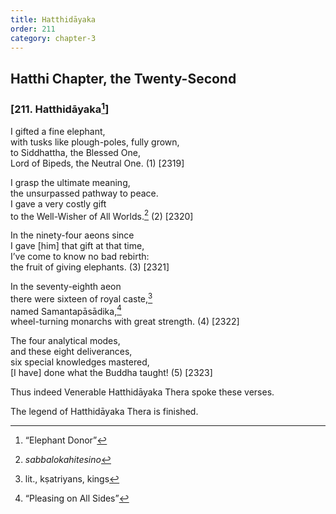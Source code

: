 ```yaml
---
title: Hatthidāyaka
order: 211
category: chapter-3
---
```


## Hatthi Chapter, the Twenty-Second

### \[211. Hatthidāyaka[^1]\]

I gifted a fine elephant,  
with tusks like plough-poles, fully grown,  
to Siddhattha, the Blessed One,  
Lord of Bipeds, the Neutral One. (1) \[2319\]

I grasp the ultimate meaning,  
the unsurpassed pathway to peace.  
I gave a very costly gift  
to the Well-Wisher of All Worlds.[^2] (2) \[2320\]

In the ninety-four aeons since  
I gave \[him\] that gift at that time,  
I’ve come to know no bad rebirth:  
the fruit of giving elephants. (3) \[2321\]

In the seventy-eighth aeon  
there were sixteen of royal caste,[^3]  
named Samantapāsādika,[^4]  
wheel-turning monarchs with great strength. (4) \[2322\]

The four analytical modes,  
and these eight deliverances,  
six special knowledges mastered,  
\[I have\] done what the Buddha taught! (5) \[2323\]

Thus indeed Venerable Hatthidāyaka Thera spoke these verses.

The legend of Hatthidāyaka Thera is finished.

[^1]: “Elephant Donor”

[^2]: *sabbalokahitesino*

[^3]: lit., kṣatriyans, kings

[^4]: “Pleasing on All Sides”
